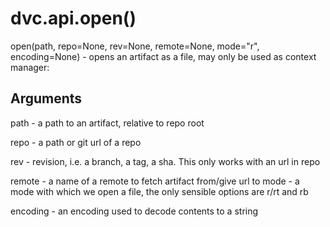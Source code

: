 # dvc.api.open()

open(path, repo=None, rev=None, remote=None, mode="r", encoding=None) - opens an
artifact as a file, may only be used as context manager:

## Arguments

path - a path to an artifact, relative to repo root

repo - a path or git url of a repo

rev - revision, i.e. a branch, a tag, a sha. This only works with an url in repo

remote - a name of a remote to fetch artifact from/give url to mode - a mode
with which we open a file, the only sensible options are r/rt and rb

encoding - an encoding used to decode contents to a string

